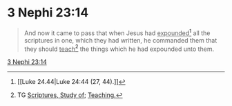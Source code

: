 # 3 Nephi 23:14

> And now it came to pass that when Jesus had <u>expounded</u>[^a] all the scriptures in one, which they had written, he commanded them that they should <u>teach</u>[^b] the things which he had expounded unto them.

[3 Nephi 23:14](https://www.churchofjesuschrist.org/study/scriptures/bofm/3-ne/23?lang=eng&id=p14#p14)


[^a]: [[Luke 24.44|Luke 24:44 (27, 44).]]
[^b]: TG [Scriptures, Study of](https://www.churchofjesuschrist.org/study/scriptures/tg/scriptures-study-of?lang=eng); [Teaching.](https://www.churchofjesuschrist.org/study/scriptures/tg/teaching?lang=eng)
